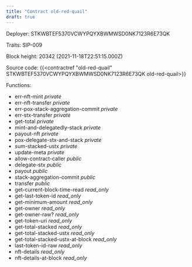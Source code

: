 ```yaml
---
title: "Contract old-red-quail"
draft: true
---
```

Deployer: STKWBTEF5370VCWYPQYXBWMWSD0NK7123R6E73QK

Traits:
SIP-009 



Block height: 20342 (2021-11-18T22:51:15.000Z)

Source code: {{<contractref "old-red-quail" STKWBTEF5370VCWYPQYXBWMWSD0NK7123R6E73QK old-red-quail>}}

Functions:

* err-nft-mint _private_
* err-nft-transfer _private_
* err-pox-stack-aggregation-commit _private_
* err-stx-transfer _private_
* get-total _private_
* mint-and-delegatedly-stack _private_
* payout-nft _private_
* pox-delegate-stx-and-stack _private_
* sum-stacked-ustx _private_
* update-meta _private_
* allow-contract-caller _public_
* delegate-stx _public_
* payout _public_
* stack-aggregation-commit _public_
* transfer _public_
* get-current-block-time-read _read_only_
* get-last-token-id _read_only_
* get-minimum-amount _read_only_
* get-owner _read_only_
* get-owner-raw? _read_only_
* get-token-uri _read_only_
* get-total-stacked _read_only_
* get-total-stacked-ustx _read_only_
* get-total-stacked-ustx-at-block _read_only_
* last-token-id-raw _read_only_
* nft-details _read_only_
* nft-details-at-block _read_only_
